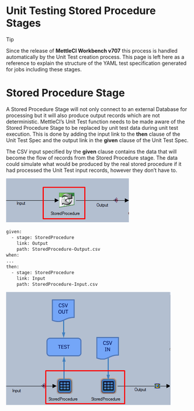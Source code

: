 # Unit Testing Stored Procedure Stages

> [!TIP]
> Since the release of **MettleCI Workbench v707** this process is handled automatically by the Unit Test creation process. This page is left here as a reference to explain the structure of the YAML test specification generated for jobs including these stages.

# Stored Procedure Stage

A Stored Procedure Stage will not only connect to an external Database for processing but it will also produce output records which are not deterministic. MettleCI’s Unit Test function needs to be made aware of the Stored Procedure Stage to be replaced by unit test data during unit test execution. This is done by adding the input link to the **then** clause of the Unit Test Spec and the output link in the **given** clause of the Unit Test Spec.

The CSV input specified by the **given** clause contains the data that will become the flow of records from the Stored Procedure stage. The data could simulate what would be produced by the real stored procedure if it had processed the Unit Test input records, however they don’t have to.

![](./attachments/image-20200128-045855.png)

```
given:
  - stage: StoredProcedure
    link: Output
    path: StoredProcedure-Output.csv
when:
...
then:
  - stage: StoredProcedure
    link: Input
    path: StoredProcedure-Input.csv
```

![](./attachments/image-20200128-060012.png)